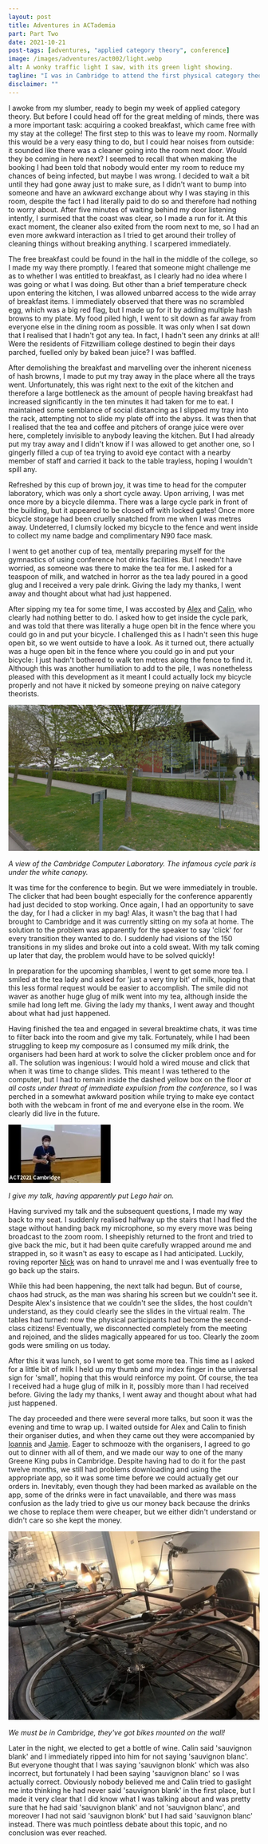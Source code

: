 ```yaml
---
layout: post
title: Adventures in ACTademia
part: Part Two
date: 2021-10-21
post-tags: [adventures, "applied category theory", conference]
image: /images/adventures/act002/light.webp
alt: A wonky traffic light I saw, with its green light showing.
tagline: "I was in Cambridge to attend the first physical category theory conference in over a year. It was time for the first day, which was sure to proceed without any shenanigans whatsoever."
disclaimer: ""
---
```


I awoke from my slumber, ready to begin my week of applied category theory.
But before I could head off for the great melding of minds, there was a more important task: acquiring a cooked breakfast, which came free with my stay at the college!
The first step to this was to leave my room.
Normally this would be a very easy thing to do, but I could hear noises from outside: it sounded like there was a cleaner going into the room next door.
Would they be coming in here next?
I seemed to recall that when making the booking I had been told that nobody would enter my room to reduce my chances of being infected, but maybe I was wrong.
I decided to wait a bit until they had gone away just to make sure, as I didn't want to bump into someone and have an awkward exchange about why I was staying in this room, despite the fact I had literally paid to do so and therefore had nothing to worry about.
After five minutes of waiting behind my door listening intently, I surmised that the coast was clear, so I made a run for it.
At this exact moment, the cleaner also exited from the room next to me, so I had an even more awkward interaction as I tried to get around their trolley of cleaning things without breaking anything.
I scarpered immediately.

The free breakfast could be found in the hall in the middle of the college, so I made my way there promptly.
I feared that someone might challenge me as to whether I was entitled to breakfast, as I clearly had no idea where I was going or what I was doing.
But other than a brief temperature check upon entering the kitchen, I was allowed unbarred access to the wide array of breakfast items.
I immediately observed that there was no scrambled egg, which was a big red flag, but I made up for it by adding multiple hash browns to my plate.
My food piled high, I went to sit down as far away from everyone else in the dining room as possible.
It was only when I sat down that I realised that I hadn't got any tea.
In fact, I hadn't seen any drinks at all!
Were the residents of Fitzwilliam college destined to begin their days parched, fuelled only by baked bean juice?
I was baffled.

After demolishing the breakfast and marvelling over the inherent niceness of hash browns, I made to put my tray away in the place where all the trays went.
Unfortunately, this was right next to the exit of the kitchen and therefore a large bottleneck as the amount of people having breakfast had increased significantly in the ten minutes it had taken for me to eat.
I maintained some semblance of social distancing as I slipped my tray into the rack, attempting not to slide my plate off into the abyss.
It was then that I realised that the tea and coffee and pitchers of orange juice were over here, completely invisible to anybody leaving the kitchen.
But I had already put my tray away and I didn't know if I was allowed to get another one, so I gingerly filled a cup of tea trying to avoid eye contact with a nearby member of staff and carried it back to the table trayless, hoping I wouldn't spill any.

Refreshed by this cup of brown joy, it was time to head for the computer laboratory, which was only a short cycle away.
Upon arriving, I was met once more by a bicycle dilemma.
There was a large cycle park in front of the building, but it appeared to be closed off with locked gates!
Once more bicycle storage had been cruelly snatched from me when I was metres away.
Undeterred, I clumsily locked my bicycle to the fence and went inside to collect my name badge and complimentary N90 face mask.

I went to get another cup of tea, mentally preparing myself for the gymnastics of using conference hot drinks facilities.
But I needn't have worried, as someone was there to make the tea for me.
I asked for a teaspoon of milk, and watched in horror as the tea lady poured in a good glug and I received a very pale drink.
Giving the lady my thanks, I went away and thought about what had just happened.

After sipping my tea for some time, I was accosted by [Alex](https://alexarice.github.io/) and [Calin](https://www.cst.cam.ac.uk/people/ct608), who clearly had nothing better to do.
I asked how to get inside the cycle park, and was told that there was literally a huge open bit in the fence where you could go in and put your bicycle.
I challenged this as I hadn't seen this huge open bit, so we went outside to have a look.
As it turned out, there actually was a huge open bit in the fence where you could go in and put your bicycle: I just hadn't bothered to walk ten metres along the fence to find it.
Although this was another humiliation to add to the pile, I was nonetheless pleased with this development as it meant I could actually lock my bicycle properly and not have it nicked by someone preying on naive category theorists.

![A view of the Cambridge Computer Laboratory, partially obscured by trees. Through the trees is a canopied area.](/images/adventures/act002/lab.webp)

*A view of the Cambridge Computer Laboratory. The infamous cycle park is under the white canopy.*

It was time for the conference to begin.
But we were immediately in trouble.
The clicker that had been bought especially for the conference apparently had just decided to stop working.
Once again, I had an opportunity to save the day, for I had a clicker in my bag!
Alas, it wasn't the bag that I had brought to Cambridge and it was currently sitting on my sofa at home.
The solution to the problem was apparently for the speaker to say 'click' for every transition they wanted to do.
I suddenly had visions of the 150 transitions in my slides and broke out into a cold sweat.
With my talk coming up later that day, the problem would have to be solved quickly!

In preparation for the upcoming shambles, I went to get some more tea.
I smiled at the tea lady and asked for 'just a very tiny bit' of milk, hoping that this less formal request would be easier to accomplish.
The smile did not waver as another huge glug of milk went into my tea, although inside the smile had long left me.
Giving the lady my thanks, I went away and thought about what had just happened.

Having finished the tea and engaged in several breaktime chats, it was time to filter back into the room and give my talk.
Fortunately, while I had been struggling to keep my composure as I consumed my milk drink, the organisers had been hard at work to solve the clicker problem once and for all.
The solution was ingenious: I would hold a wired mouse and click that when it was time to change slides.
This meant I was tethered to the computer, but I had to remain inside the dashed yellow box on the floor *at all costs under threat of immediate expulsion from the conference*, so I was perched in a somewhat awkward position while trying to make eye contact both with the webcam in front of me and everyone else in the room.
We clearly did live in the future.

![A very blurry screencap from zoom of me doing my talk. At the bottom is the name of the zoom account broadcasting the footage: 'ACT2021 Cambridge'.](/images/adventures/act002/zoom.webp)

*I give my talk, having apparently put Lego hair on.*

Having survived my talk and the subsequent questions, I made my way back to my seat.
I suddenly realised halfway up the stairs that I had fled the stage without handing back my microphone, so my every move was being broadcast to the zoom room.
I sheepishly returned to the front and tried to give back the mic, but it had been quite carefully wrapped around me and strapped in, so it wasn't as easy to escape as I had anticipated.
Luckily, roving reporter [Nick](https://nickhu.co.uk/) was on hand to unravel me and I was eventually free to go back up the stairs.

While this had been happening, the next talk had begun.
But of course, chaos had struck, as the man was sharing his screen but we couldn't see it.
Despite Alex's insistence that we couldn't see the slides, the host couldn't understand, as they could clearly see the slides in the virtual realm.
The tables had turned: now the physical participants had become the second-class citizens!
Eventually, we disconnected completely from the meeting and rejoined, and the slides magically appeared for us too.
Clearly the zoom gods were smiling on us today.

After this it was lunch, so I went to get some more tea.
This time as I asked for a little bit of milk I held up my thumb and my index finger in the universal sign for 'small', hoping that this would reinforce my point.
Of course, the tea I received had a huge glug of milk in it, possibly more than I had received before.
Giving the lady my thanks, I went away and thought about what had just happened.

The day proceeded and there were several more talks, but soon it was the evening and time to wrap up.
I waited outside for Alex and Calin to finish their organiser duties, and when they came out they were accompanied by [Ioannis](https://www.cst.cam.ac.uk/people/im496) and [Jamie](https://www.cl.cam.ac.uk/~jv258/).
Eager to schmooze with the organisers, I agreed to go out to dinner with all of them, and we made our way to one of the many Greene King pubs in Cambridge.
Despite having had to do it for the past twelve months, we still had problems downloading and using the appropriate app, so it was some time before we could actually get our orders in.
Inevitably, even though they had been marked as available on the app, some of the drinks were in fact unavailable, and there was mass confusion as the lady tried to give us our money back because the drinks we chose to replace them were cheaper, but we either didn't understand or didn't care so she kept the money.

![A vintage bike mounted on a wooden wall](/images/adventures/act002/bike.webp)

*We must be in Cambridge, they've got bikes mounted on the wall!*

Later in the night, we elected to get a bottle of wine.
Calin said 'sauvignon blank' and I immediately ripped into him for not saying 'sauvignon blanc'.
But everyone thought that I was saying 'sauvignon blonk' which was also incorrect, but fortunately I had been saying 'sauvignon blanc' so I was actually correct.
Obviously nobody believed me and Calin tried to gaslight me into thinking he had never said 'sauvignon blank' in the first place, but I made it very clear that I did know what I was talking about and was pretty sure that he had said 'sauvignon blank' and not 'sauvignon blanc', and moreover I had not said 'sauvignon blonk' but I had said 'sauvignon blanc' instead.
There was much pointless debate about this topic, and no conclusion was ever reached.
